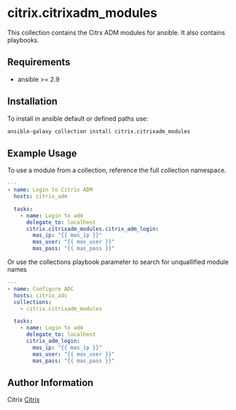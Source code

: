# citrix.citrixadm_modules

This collection contains the Citrx ADM modules for ansible. It also contains playbooks.

## Requirements

 - ansible >= 2.9

## Installation

To install in ansible default or defined paths use:
```bash
ansible-galaxy collection install citrix.citrixadm_modules
```

## Example Usage


To use a module from a collection, reference the full collection namespace.

```yaml
---
- name: Login to Citrix ADM
  hosts: citrix_adm

  tasks:
    - name: Login to adm
      delegate_to: localhost
      citrix.citrixadm_modules.citrix_adm_login:
        mas_ip: "{{ mas_ip }}"
        mas_user: "{{ mas_user }}"
        mas_pass: "{{ mas_pass }}"

```

Or use the collections playbook parameter to search for unquallified module names

```yaml
---
- name: Configure ADC
  hosts: citrix_adc
  collections:
    - citrix.citrixadm_modules

  tasks:
    - name: Login to adm
      delegate_to: localhost
      citrix_adm_login:
        mas_ip: "{{ mas_ip }}"
        mas_user: "{{ mas_user }}"
        mas_pass: "{{ mas_pass }}"

```

## Author Information

Citrix
[Citrix](https://www.citrix.com)
